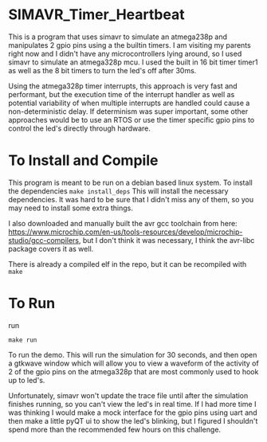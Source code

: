 # SIMAVR_Timer_Heartbeat
This is a program that uses simavr to simulate an atmega238p and manipulates 2 gpio pins using a the builtin timers. I am visiting my parents right now and I didn't have any microcontrollers lying around, so I used simavr to simulate an atmega328p mcu. I used the built in 16 bit timer timer1 as well as the 8 bit timers to turn the led's off after 30ms.

Using the atmega328p timer interrupts, this approach is very fast and performant, but the execution time of the interrupt handler as well as potential variability of when multiple interrupts are handled could cause a non-deterministic delay. If determinism was super important, some other approaches would be to use an RTOS or use the timer specific gpio pins to control the led's directly through hardware. 

# To Install and Compile
This program is meant to be run on a debian based linux system. To install the dependencies 
```make install_deps``` 
This will install the necessary dependencies. It was hard to be sure that I didn't miss any of them, so you may need to install some extra things. 

I also downloaded and manually built the avr gcc toolchain from here: https://www.microchip.com/en-us/tools-resources/develop/microchip-studio/gcc-compilers, but I don't think it was necessary, I think the avr-libc package covers it as well. 

There is already a compiled elf in the repo, but it can be recompiled with
```make```

# To Run
run 
```
make run
```
To run the demo. This will run the simulation for 30 seconds, and then open a gtkwave window which will allow you to view a waveform of the activity of 2 of the gpio pins on the atmega328p that are most commonly used to hook up to led's. 

Unfortunately, simavr won't update the trace file until after the simulation finishes running, so you can't view the led's in real time. If I had more time I was thinking I would make a mock interface for the gpio pins using uart and then make a little pyQT ui to show the led's blinking, but I figured I shouldn't spend more than the recommended few hours on this challenge. 

